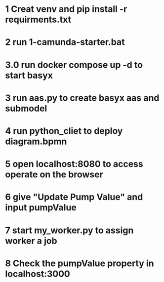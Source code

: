# 1 Creat venv and pip install -r requirments.txt 

# 2 run 1-camunda-starter.bat

# 3.0 run docker compose up -d to start basyx
# 3 run aas.py to create basyx aas and submodel 

# 4 run python_cliet to deploy diagram.bpmn

# 5 open localhost:8080 to access operate on the browser

# 6 give "Update Pump Value" and input pumpValue

# 7 start my_worker.py to assign worker a job

# 8 Check the pumpValue property in localhost:3000
 